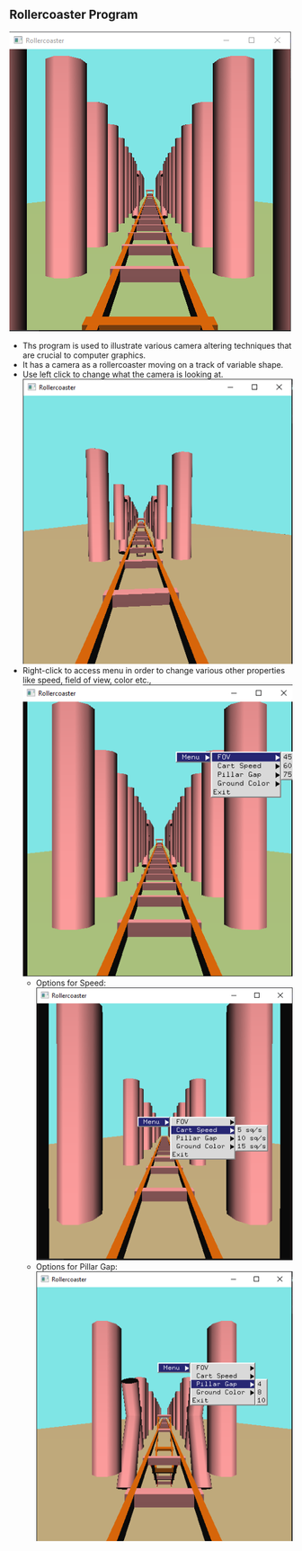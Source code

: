 ## Rollercoaster Program
![Rollercoaster program](https://github.com/VarunRamakri7/OpenGL/blob/master/Classic/SoloPrograms/Rollercoaster/images/progStart.png)  

* Ths program is used to illustrate various camera altering techniques that are crucial to computer graphics.
* It has a camera as a rollercoaster moving on a track of variable shape.
* Use left click to change what the camera is looking at.  
![Alter camera pivot](https://github.com/VarunRamakri7/OpenGL/blob/master/Classic/SoloPrograms/Rollercoaster/images/postCameraPivot.png)  
* Right-click to access menu in order to change various other properties like speed, field of view, color etc.,  
![Menu](https://github.com/VarunRamakri7/OpenGL/blob/master/Classic/SoloPrograms/Rollercoaster/images/menuOptions.png)  
  * Options for Speed:  
  ![Menu-Speed](https://github.com/VarunRamakri7/OpenGL/blob/master/Classic/SoloPrograms/Rollercoaster/images/menuSpeed.png)  
  * Options for Pillar Gap:  
  ![Menu-Gap](https://github.com/VarunRamakri7/OpenGL/blob/master/Classic/SoloPrograms/Rollercoaster/images/menuPillarGap.png)
